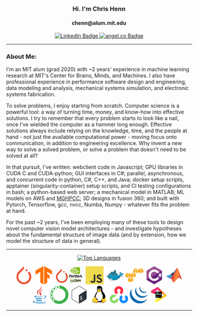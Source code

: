 <h3 align="center">Hi. I'm Chris Henn</h3>
<h4 align="center">chenn@alum.mit.edu</h4>

<div id="badges" align="center">
  <a href="https://www.linkedin.com/in/christianhenn1000/">
    <img src="https://img.shields.io/badge/LinkedIn-blue?style=flat-square&logo=linkedin&logoColor=white" alt="LinkedIn Badge"/>
  </a>
  <a href="https://angel.co/u/christian-henn">
    <img src="https://img.shields.io/badge/angel.co-green?style=flat-square&logo=angellist&logoColor=white" alt="angel.co Badge"/>
  </a>
</div>

---

### About Me:

I'm an MIT alum (grad 2020) with ~2 years' experience in machine learning research at MIT's Center for Brains, Minds, and Machines. I also have professional experience in performance software design and engineering, data modeling and analysis, mechanical systems simulation, and electronic systems fabrication. 

To solve problems, I enjoy starting from scratch. Computer science is a powerful tool: a way of turning time, money, and know-how into effective solutions. I try to remember that every problem starts to look like a nail, once I've wielded the computer as a hammer long enough. Effective solutions always include relying on the knowledge, time, and the people at hand - not just the available computational power - moving focus onto communication, in addition to engineering excellence. Why invent a new way to solve a solved problem, or solve a problem that doesn't need to be solved at all? 

In that pursuit, I've written: webclient code in Javascript; GPU libraries in CUDA C and CUDA-python; GUI interfaces in C#; parallel, asynchronous, and concurrent code in python, C#, C++, and Java; docker setup scripts, apptainer (singularity-container) setup scripts, and CI testing configurations in bash; a python-based web server; a mechanical model in MATLAB; ML models on AWS and [MGHPCC](https://www.mghpcc.org/); 3D designs in fusion 360; and built with Pytorch, Tensorflow, gcc, nvcc, Numba, Numpy - whatever fits the problem at hand.

For the past ~2 years, I've been employing many of these tools to design novel computer vision model architectures - and investigate hypotheses about the fundamental structure of image data (and by extension, how we model the structure of data in general). 


---
<div align="center">
  
  [![Top Languages](https://github-readme-stats.vercel.app/api/top-langs/?username=chrishenn&theme=radical)](https://github.com/chrishenn/github-readme-stats)
  
</div>

<div align="center">
  
<img src="https://raw.githubusercontent.com/devicons/devicon/1119b9f84c0290e0f0b38982099a2bd027a48bf1/icons/pytorch/pytorch-original.svg" width="50" height="50"/> 
<img src="https://raw.githubusercontent.com/devicons/devicon/1119b9f84c0290e0f0b38982099a2bd027a48bf1/icons/tensorflow/tensorflow-original.svg" width="50" height="50"/> 
<img src="https://github.com/chrishenn/torch_cuda_example_cmake/blob/main/doc/images/comp.jpg?raw=true" width="80" height="50"/> 
<img src="https://raw.githubusercontent.com/devicons/devicon/1119b9f84c0290e0f0b38982099a2bd027a48bf1/icons/javascript/javascript-original.svg" width="50" height="50"/> 
<img src="https://raw.githubusercontent.com/devicons/devicon/1119b9f84c0290e0f0b38982099a2bd027a48bf1/icons/docker/docker-original.svg" width="50" height="50"/> 
<img src="https://raw.githubusercontent.com/devicons/devicon/1119b9f84c0290e0f0b38982099a2bd027a48bf1/icons/amazonwebservices/amazonwebservices-original.svg" width="50" height="50"/> 
<img src="https://raw.githubusercontent.com/devicons/devicon/1119b9f84c0290e0f0b38982099a2bd027a48bf1/icons/csharp/csharp-original.svg" width="50" height="50"/> 
<img src="https://raw.githubusercontent.com/devicons/devicon/1119b9f84c0290e0f0b38982099a2bd027a48bf1/icons/matlab/matlab-original.svg" width="50" height="50"/> 
<img src="https://raw.githubusercontent.com/devicons/devicon/1119b9f84c0290e0f0b38982099a2bd027a48bf1/icons/java/java-original.svg" width="50" height="50"/> 
<img src="https://raw.githubusercontent.com/devicons/devicon/1119b9f84c0290e0f0b38982099a2bd027a48bf1/icons/anaconda/anaconda-original.svg" width="50" height="50"/> 
<img src="https://raw.githubusercontent.com/devicons/devicon/1119b9f84c0290e0f0b38982099a2bd027a48bf1/icons/bash/bash-original.svg" width="50" height="50"/> 
<img src="https://raw.githubusercontent.com/devicons/devicon/1119b9f84c0290e0f0b38982099a2bd027a48bf1/icons/linux/linux-original.svg" width="50" height="50"/> 
<img src="https://raw.githubusercontent.com/devicons/devicon/1119b9f84c0290e0f0b38982099a2bd027a48bf1/icons/opencv/opencv-original.svg" width="50" height="50"/> 
  <img src="https://raw.githubusercontent.com/devicons/devicon/1119b9f84c0290e0f0b38982099a2bd027a48bf1/icons/jquery/jquery-original.svg" width="50" height="50"/> 
    <img src="https://raw.githubusercontent.com/devicons/devicon/1119b9f84c0290e0f0b38982099a2bd027a48bf1/icons/jetbrains/jetbrains-original.svg" width="50" height="50"/> 
   
      
</div>

---
